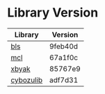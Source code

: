 # Library Version

Library | Version
------- | -------
[bls](https://github.com/herumi/bls) | 9feb40d
[mcl](https://github.com/herumi/mcl) | 67a1f0c
[xbyak](https://github.com/herumi/xbyak) | 85767e9
[cybozulib](https://github.com/herumi/cybozulib) | adf7d31
